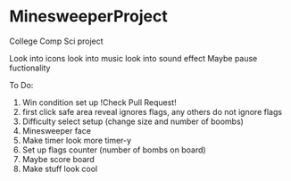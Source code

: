 # MinesweeperProject
College Comp Sci project 

Look into icons
look into music
look into sound effect
Maybe pause fuctionality

To Do:
  1. Win condition set up !Check Pull Request!
  2. first click safe area reveal ignores flags, any others do not ignore flags
  3. Difficulty select setup (change size and number of boombs)
  4. Minesweeper face
  5. Make timer look more timer-y
  6. Set up flags counter (number of bombs on board)
  7. Maybe score board
  8. Make stuff look cool
